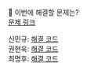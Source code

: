 👻 이번에 해결할 문제는? <br>
[ 문제 링크 ](https://school.programmers.co.kr/learn/courses/30/lessons/250125)

신민규: [해결 코드]() <br>
권현욱: [해결 코드]() <br>
최명후: [해결 코드]()
